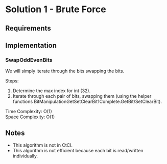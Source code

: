 # Solution 1 - Brute Force

## Requirements

## Implementation

### SwapOddEvenBits
We will simply iterate through the bits swapping the bits.

Steps:
1. Determine the max index for int (32).
2. Iterate through each pair of bits, swapping them (using the helper functions
 BitManipulationGetSetClearBit1Complete.GetBit/SetClearBit).

Time Complexity: O(1)  
Space Complexity: O(1)  

## Notes
- This algorithm is not in CtCI.
- This algorithm is not efficient because each bit is read/written individually.